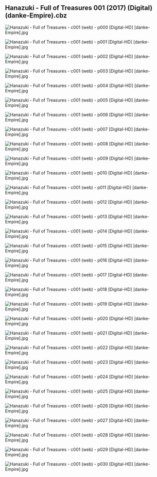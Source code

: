 ## Hanazuki - Full of Treasures 001 (2017) (Digital) (danke-Empire).cbz

![Hanazuki - Full of Treasures - c001 (web) - p000 [Digital-HD] [danke-Empire].jpg](https://wx1.sinaimg.cn/large/6a9fdecagy1fon1jshp2dj21j72cw1kx.jpg)

![Hanazuki - Full of Treasures - c001 (web) - p001 [Digital-HD] [danke-Empire].jpg](https://wx1.sinaimg.cn/large/6a9fdecagy1fon1jxchn7j21j82cwwzq.jpg)

![Hanazuki - Full of Treasures - c001 (web) - p002 [Digital-HD] [danke-Empire].jpg](https://wx1.sinaimg.cn/large/6a9fdecagy1fon1k2gua6j21j82cw1aw.jpg)

![Hanazuki - Full of Treasures - c001 (web) - p003 [Digital-HD] [danke-Empire].jpg](https://wx1.sinaimg.cn/large/6a9fdecagy1fon1k95x0zj21j82cwkf6.jpg)

![Hanazuki - Full of Treasures - c001 (web) - p004 [Digital-HD] [danke-Empire].jpg](https://wx1.sinaimg.cn/large/6a9fdecagy1fon1ke1c9rj21j82cw1dt.jpg)

![Hanazuki - Full of Treasures - c001 (web) - p005 [Digital-HD] [danke-Empire].jpg](https://wx1.sinaimg.cn/large/6a9fdecagy1fon1kixq70j21j82cw1ct.jpg)

![Hanazuki - Full of Treasures - c001 (web) - p006 [Digital-HD] [danke-Empire].jpg](https://wx1.sinaimg.cn/large/6a9fdecagy1fon1kobk65j21j82cwkfl.jpg)

![Hanazuki - Full of Treasures - c001 (web) - p007 [Digital-HD] [danke-Empire].jpg](https://wx1.sinaimg.cn/large/6a9fdecagy1fon1ktu40sj21j82cw1kx.jpg)

![Hanazuki - Full of Treasures - c001 (web) - p008 [Digital-HD] [danke-Empire].jpg](https://wx1.sinaimg.cn/large/6a9fdecagy1fon1kyfysgj21j82cw7u4.jpg)

![Hanazuki - Full of Treasures - c001 (web) - p009 [Digital-HD] [danke-Empire].jpg](https://wx1.sinaimg.cn/large/6a9fdecagy1fon1l3gvvcj21j82cw1kx.jpg)

![Hanazuki - Full of Treasures - c001 (web) - p010 [Digital-HD] [danke-Empire].jpg](https://wx1.sinaimg.cn/large/6a9fdecagy1fon1l8jytcj21j82cwqjm.jpg)

![Hanazuki - Full of Treasures - c001 (web) - p011 [Digital-HD] [danke-Empire].jpg](https://wx1.sinaimg.cn/large/6a9fdecagy1fon1ld5ahqj21j82cw4kc.jpg)

![Hanazuki - Full of Treasures - c001 (web) - p012 [Digital-HD] [danke-Empire].jpg](https://wx1.sinaimg.cn/large/6a9fdecagy1fon1li094zj21j82cw1bb.jpg)

![Hanazuki - Full of Treasures - c001 (web) - p013 [Digital-HD] [danke-Empire].jpg](https://wx1.sinaimg.cn/large/6a9fdecagy1fon1lmedrmj21j82cwwwe.jpg)

![Hanazuki - Full of Treasures - c001 (web) - p014 [Digital-HD] [danke-Empire].jpg](https://wx1.sinaimg.cn/large/6a9fdecagy1fon1lr2zudj21j82cwdzz.jpg)

![Hanazuki - Full of Treasures - c001 (web) - p015 [Digital-HD] [danke-Empire].jpg](https://wx1.sinaimg.cn/large/6a9fdecagy1fon1lxlt0hj21j82cwx14.jpg)

![Hanazuki - Full of Treasures - c001 (web) - p016 [Digital-HD] [danke-Empire].jpg](https://wx1.sinaimg.cn/large/6a9fdecagy1fon1m2fhscj21j82cwtvx.jpg)

![Hanazuki - Full of Treasures - c001 (web) - p017 [Digital-HD] [danke-Empire].jpg](https://wx1.sinaimg.cn/large/6a9fdecagy1fon1m7y7yjj21j82cw4qp.jpg)

![Hanazuki - Full of Treasures - c001 (web) - p018 [Digital-HD] [danke-Empire].jpg](https://wx1.sinaimg.cn/large/6a9fdecagy1fon1md0puej21j82cw1jm.jpg)

![Hanazuki - Full of Treasures - c001 (web) - p019 [Digital-HD] [danke-Empire].jpg](https://wx1.sinaimg.cn/large/6a9fdecagy1fon1mmvjvuj21j82cw4qp.jpg)

![Hanazuki - Full of Treasures - c001 (web) - p020 [Digital-HD] [danke-Empire].jpg](https://wx1.sinaimg.cn/large/6a9fdecagy1fon1mvu033j21j82cw1kx.jpg)

![Hanazuki - Full of Treasures - c001 (web) - p021 [Digital-HD] [danke-Empire].jpg](https://wx1.sinaimg.cn/large/6a9fdecagy1fon1n04ihej21j82cw4qp.jpg)

![Hanazuki - Full of Treasures - c001 (web) - p022 [Digital-HD] [danke-Empire].jpg](https://wx1.sinaimg.cn/large/6a9fdecagy1fon1n6aeu6j21j82cwqv5.jpg)

![Hanazuki - Full of Treasures - c001 (web) - p023 [Digital-HD] [danke-Empire].jpg](https://wx1.sinaimg.cn/large/6a9fdecagy1fon1nbn5u0j21j72cw1kx.jpg)

![Hanazuki - Full of Treasures - c001 (web) - p024 [Digital-HD] [danke-Empire].jpg](https://wx1.sinaimg.cn/large/6a9fdecagy1fon1ngf9pfj21j82cwniv.jpg)

![Hanazuki - Full of Treasures - c001 (web) - p025 [Digital-HD] [danke-Empire].jpg](https://wx1.sinaimg.cn/large/6a9fdecagy1fon1nmw5eij21j82cwkjl.jpg)

![Hanazuki - Full of Treasures - c001 (web) - p026 [Digital-HD] [danke-Empire].jpg](https://wx1.sinaimg.cn/large/6a9fdecagy1fon1nsvpqcj21j82cw7wh.jpg)

![Hanazuki - Full of Treasures - c001 (web) - p027 [Digital-HD] [danke-Empire].jpg](https://wx1.sinaimg.cn/large/6a9fdecagy1fon1nyw0ynj21j82cw1kx.jpg)

![Hanazuki - Full of Treasures - c001 (web) - p028 [Digital-HD] [danke-Empire].jpg](https://wx1.sinaimg.cn/large/6a9fdecagy1fon1o53wmzj21j82cwe81.jpg)

![Hanazuki - Full of Treasures - c001 (web) - p029 [Digital-HD] [danke-Empire].jpg](https://wx1.sinaimg.cn/large/6a9fdecagy1fon1ofnv9uj21j82cwhdt.jpg)

![Hanazuki - Full of Treasures - c001 (web) - p030 [Digital-HD] [danke-Empire].jpg](https://wx1.sinaimg.cn/large/6a9fdecagy1fon1omd2edj21j72cw1kx.jpg)
